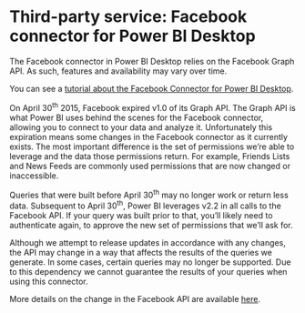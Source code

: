 ﻿<properties 
   pageTitle="Third-party service: Facebook connector for Power BI Desktop"
   description="Third-party service: Facebook connector for Power BI Desktop"
   services="powerbi" 
   documentationCenter="" 
   authors="davidiseminger" 
   manager="mblythe" 
   editor=""
   tags=""/>
 
<tags
   ms.service="powerbi"
   ms.devlang="NA"
   ms.topic="article"
   ms.tgt_pltfrm="NA"
   ms.workload="powerbi"
   ms.date="10/14/2015"
   ms.author="davidi"/>
# Third-party service: Facebook connector for Power BI Desktop

The Facebook connector in Power BI Desktop relies on the Facebook Graph API. As such, features and availability may vary over time.

You can see a [tutorial about the Facebook Connector for Power BI Desktop](powerbi-desktop-tutorial-facebook-analytics.md).

On April 30<sup>th</sup> 2015, Facebook expired v1.0 of its Graph API. The Graph API is what Power BI uses behind the scenes for the Facebook connector, allowing you to connect to your data and analyze it. Unfortunately this expiration means some changes in the Facebook connector as it currently exists. The most important difference is the set of permissions we’re able to leverage and the data those permissions return. For example, Friends Lists and News Feeds are commonly used permissions that are now changed or inaccessible.

Queries that were built before April 30<sup>th</sup> may no longer work or return less data. Subsequent to April 30<sup>th</sup>, Power BI leverages v2.2 in all calls to the Facebook API. If your query was built prior to that, you’ll likely need to authenticate again, to approve the new set of permissions that we’ll ask for.

Although we attempt to release updates in accordance with any changes, the API may change in a way that affects the results of the queries we generate. In some cases, certain queries may no longer be supported. Due to this dependency we cannot guarantee the results of your queries when using this connector.

More details on the change in the Facebook API are available [here](https://developers.facebook.com/docs/apps/changelog#v2_0).

